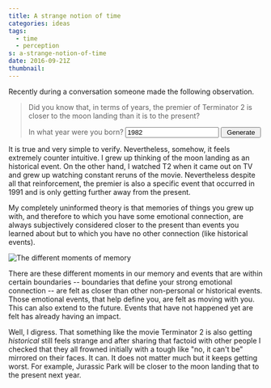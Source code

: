 ```yaml
---
title: A strange notion of time
categories: ideas
tags:
  - time
  - perception
s: a-strange-notion-of-time
date: 2016-09-21Z
thumbnail:
---
```


Recently during a conversation someone made the following observation.

> Did you know that, in terms of years, the premier of <span id="movie_name"> 
> Terminator 2</span> is closer to <span id="event_name">the moon 
> landing</span> than it is to the present?
> <p>
> In what year were you born? <input type="text" id="yearB" name="yearB" value="1982">
> <input type="button" value="&nbsp;Generate&nbsp;" onclick="generate(); return false;">
> </p>

It is true and very simple to verify. Nevertheless, somehow, it feels extremely
counter intuitive. I grew up thinking of the moon landing as an historical event.
On the other hand, I watched T2 when it came out on TV and grew up watching 
constant reruns of the movie. Nevertheless despite all that reinforcement, the 
premier is also a specific event that occurred in 1991 and is only getting 
further away from the present.

My completely uninformed theory is that memories of things you grew up with, 
and therefore to which you have some emotional connection, are always 
subjectively considered closer to the present than events you learned about but 
to which you have no other connection (like historical events).

![The different moments of memory](/images/emotional-memory.png "Emotional memory")

There are these different moments in our memory and events that are within 
certain boundaries -- boundaries that define your strong emotional connection -- 
are felt as closer than other non-personal or historical events. Those 
emotional events, that help define you, are felt as moving with you. This can 
also extend to the future. Events that have not happened yet are felt has 
already having an impact.
 
Well, I digress. That something like the movie Terminator 2 is also 
getting *historical* still feels strange and after sharing that factoid with 
other people I checked that they all frowned initially with a tough like "no, it 
can't be" mirrored on their faces. It can. It does not matter much but it keeps 
getting worst. For example, Jurassic Park will be closer to the moon landing 
that to the present next year.

<script type="text/javascript" src="{% asset_path movies.js %}"></script>
<script type="text/javascript" src="{% asset_path events.js %}"></script>
<script type="text/javascript">

var yearsM = Object.keys(movies).map(function(v) { return parseInt(v); }).sort();
var yearsE = Object.keys(events).map(function(v) { return parseInt(v); }).sort();

function generate() {
    var minYearM = yearsM[0];
    var maxYearM = yearsM[yearsM.length - 1];
    var minYearE = yearsE[0];
    var maxYearE = yearsE[yearsE.length - 1];
    
    var yearB = parseInt(document.getElementById('yearB').value);
    if (isNaN(yearB)) {
        return;
    }
    
    var moviePick = undefined;
    for (var i = 0; i < 12 && moviePick === undefined; i++) {
        var yearM = Math.min(Math.max(Math.floor(Math.random()*12 + yearB + 8), minYearM), maxYearM);
        if (movies[yearM] === undefined) {
            continue;
        }
        moviePick = movies[yearM][Math.floor(Math.random()*movies[yearM].length)];
    }
    
    if (moviePick === undefined) {
        return;
    }
    
    var present = new Date().getFullYear();
    var yearDiff = present - yearM;
    var yearEMin = yearM - yearDiff;
    
    var eventPick = undefined;
    for (var i = 0; i < yearDiff && eventPick === undefined; i++) {
        var yearE = Math.floor(Math.random() * (yearM - yearEMin) + yearEMin);
        if (events[yearE] === undefined) {
            continue;
        }
        eventPick = events[yearE][Math.floor(Math.random()*events[yearE].length)];
    }
    
    if (eventPick === undefined) {
        return;
    }
    
    document.getElementById('movie_name').innerText = moviePick;
    document.getElementById('event_name').innerText = eventPick;
}
</script>